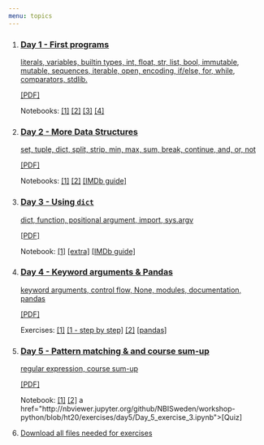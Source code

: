 ```yaml
---
menu: topics
---
```



<ol id="topics">
<li>
<!--<a href="404.md">-->
<a href="{{ site.url }}/ht20/lecture/Day_1.slides.html">
<h3>Day 1 - First programs</h3>

literals, variables, builtin types, int, float, str, list, bool,
immutable, mutable, sequences, iterable, open,
encoding, if/else, for, while, comparators, stdlib.
</a>
<p><a href="{{ site.url }}/ht20/lecture/Day_1.slides.pdf">[PDF]</a></p>
<p class="notebook-links">
Notebooks:
<a href="http://nbviewer.jupyter.org/github/NBISweden/workshop-python/blob/ht20/exercises/day1/Day_1_Exercise_1.ipynb">[1]</a>
<a href="http://nbviewer.jupyter.org/github/NBISweden/workshop-python/blob/ht20/exercises/day1/Day_1_Exercise_2.ipynb">[2]</a>
<a href="http://nbviewer.jupyter.org/github/NBISweden/workshop-python/blob/ht20/exercises/day1/Day_1_Exercise_3.ipynb">[3]</a>
<a href="http://nbviewer.jupyter.org/github/NBISweden/workshop-python/blob/ht20/exercises/day1/Day_1_Exercise_4.ipynb">[4]</a>

</p>
</li>

<li>
<!--<a href="404.md">-->
<a href="{{ site.url }}/ht20/lecture/Day_2.slides.html">
<h3>Day 2 - More Data Structures</h3>

set, tuple, dict, split, strip, min, max, sum, break, continue, and, or, not
</a>
<p><a href="{{ site.url }}/ht20/lecture/Day_2.slides.pdf">[PDF]</a></p>
<p class="notebook-links">
Notebooks:
<a href="http://nbviewer.jupyter.org/github/NBISweden/workshop-python/blob/ht20/exercises/day2/Day_2_Exercise_1.ipynb">[1]</a>
<a href="http://nbviewer.jupyter.org/github/NBISweden/workshop-python/blob/ht20/exercises/day2/Day_2_Exercise_2.ipynb">[2]</a>
<a href="http://nbviewer.jupyter.org/github/NBISweden/workshop-python/blob/ht20/exercises/day2/Day_2_IMDb_guide.ipynb">[IMDb guide]</a>
</p>
</li>

<li>
<!--<a href="404.md">-->
<a href="{{ site.url }}/ht20/lecture/Day_3.slides.html">
<h3>Day 3 - Using <code>dict</code></h3>

dict, function, positional argument, import, sys.argv
</a>
<p><a href="{{ site.url }}/ht20/lecture/Day_3.slides.pdf">[PDF]</a></p>
<p class="notebook-links">
Notebook:
<a href="http://nbviewer.jupyter.org/github/NBISweden/workshop-python/blob/ht20/exercises/day3/Day_3_Exercise_1.ipynb">[1]</a>
<a href="http://nbviewer.jupyter.org/github/NBISweden/workshop-python/blob/ht20/exercises/day2/Extra_exercises.ipynb">[extra]</a>
<a href="http://nbviewer.jupyter.org/github/NBISweden/workshop-python/blob/ht20/exercises/day3/Day_3_IMDb_guide.ipynb">[IMDb guide]</a>
</p>
</li>

<li>
<a href="{{ site.url }}/ht20/lecture/Day_4.slides.html">
<h3>Day 4 - Keyword arguments & Pandas</h3>

keyword arguments, control flow, None, modules, documentation, pandas
</a>
<p><a href="{{ site.url }}/ht20/lecture/Day_4.slides.pdf">[PDF]</a></p>
<p class="notebook-links">
Exercises:
<a href="http://nbviewer.jupyter.org/github/NBISweden/workshop-python/blob/ht20/exercises/day4/Day_4_exercise_1.ipynb">[1]</a>
<a href="http://nbviewer.jupyter.org/github/NBISweden/workshop-python/blob/ht20/exercises/day4/Day_4_exercise_1_hints.ipynb">[1 - step by step]</a>
<a href="http://nbviewer.jupyter.org/github/NBISweden/workshop-python/blob/ht20/exercises/day4/Day_4_exercise_2.ipynb">[2]</a>
<a href="http://nbviewer.jupyter.org/github/NBISweden/workshop-python/blob/ht20/exercises/day4/Day_4_exercise_5.ipynb">[pandas]</a>
</p>
</li>

<li>
<a href="{{ site.url }}/ht20/lecture/Day_5.slides.html">
<h3>Day 5 - Pattern matching &amp; and course sum-up </h3>

regular expression, course sum-up
</a>
<p><a href="{{ site.url }}/ht20/lecture/Day_5.slides.pdf">[PDF]</a></p>
<p class="notebook-links">
Notebook:
<a href="http://nbviewer.jupyter.org/github/NBISweden/workshop-python/blob/ht20/exercises/day5/Day_5_exercise_1.ipynb">[1]</a>
<a href="http://nbviewer.jupyter.org/github/NBISweden/workshop-python/blob/ht20/exercises/day5/Day_5_exercise_2.ipynb">[2]</a>
a href="http://nbviewer.jupyter.org/github/NBISweden/workshop-python/blob/ht20/exercises/day5/Day_5_exercise_3.ipynb">[Quiz]</a>
</p>
</li>

<li>
<a href="https://minhaskamal.github.io/DownGit/#/home?url=https://github.com/NBISweden/workshop-python/tree/ht20/downloads" download>Download all files needed for exercises
</a>
</li>

</ol>
